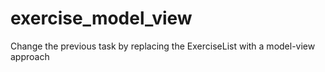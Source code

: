 # exercise_model_view
Change the previous task by replacing the ExerciseList with a model-view approach
